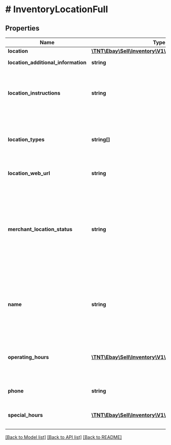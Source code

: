 # # InventoryLocationFull

## Properties

Name | Type | Description | Notes
------------ | ------------- | ------------- | -------------
**location** | [**\TNT\Ebay\Sell\Inventory\V1\Model\LocationDetails**](LocationDetails.md) |  | [optional]
**location_additional_information** | **string** | This text field is used by the merchant to provide additional information about an inventory location. &lt;br/&gt;&lt;br/&gt;&lt;b&gt;Max length&lt;/b&gt;: 256 | [optional]
**location_instructions** | **string** | This text field is generally used by the merchant to provide special pickup instructions for a store inventory location. Although this field is optional, it is recommended that merchants provide this field to create a pleasant and easy pickup experience for In-Store Pickup and Click and Collect orders. If this field is not included in the call request payload, eBay will use the default pickup instructions contained in the merchant&#39;s profile (if available). &lt;br/&gt;&lt;br/&gt; | [optional]
**location_types** | **string[]** | This container is used to define the function of the inventory location. Typically, an inventory location will serve as a store or a warehouse, but in some cases, an inventory location may be both. &lt;br/&gt;&lt;br/&gt; If this container is omitted, the location type of the inventory location will default to &lt;code&gt;WAREHOUSE&lt;/code&gt;. See &lt;a href&#x3D;\&quot;/api-docs/sell/inventory/types/api:StoreTypeEnum\&quot;&gt;StoreTypeEnum&lt;/a&gt; for the supported values.&lt;br/&gt;&lt;br/&gt;&lt;b&gt;Default&lt;/b&gt;: WAREHOUSE | [optional]
**location_web_url** | **string** | This text field is used by the merchant to provide the Website address (URL) associated with the inventory location. &lt;br/&gt;&lt;br/&gt;&lt;b&gt;Max length&lt;/b&gt;: 512 | [optional]
**merchant_location_status** | **string** | This field is used to indicate whether the inventory location will be enabled (inventory can be loaded to location) or disabled (inventory can not be loaded to location). If this field is omitted, a successful &lt;strong&gt;createInventoryLocation&lt;/strong&gt; call will automatically enable the inventory location. A merchant may want to create a new inventory location but leave it as disabled if the inventory location is not yet ready for active inventory. Once the inventory location is ready, the merchant can use the &lt;strong&gt;enableInventoryLocation&lt;/strong&gt; call to enable an inventory location that is in a disabled state. See &lt;a href&#x3D;\&quot;/api-docs/sell/inventory/types/api:StatusEnum\&quot;&gt;StatusEnum&lt;/a&gt; for the supported values.  &lt;br/&gt;&lt;br/&gt;&lt;b&gt;Default&lt;/b&gt;: ENABLED For implementation help, refer to &lt;a href&#x3D;&#39;https://developer.ebay.com/api-docs/sell/inventory/types/api:StatusEnum&#39;&gt;eBay API documentation&lt;/a&gt; | [optional]
**name** | **string** | The name of the inventory location. This name should be a human-friendly name as it will be displayed in In-Store Pickup and Click and Collect listings. A name is not required for warehouse inventory locations. For store inventory locations, this field is not immediately required, but will be required before an offer enabled with the In-Store Pickup or Click and Collect capability can be published. So, if the seller omits this field in a &lt;strong&gt;createInventoryLocation&lt;/strong&gt; call, it becomes required for an &lt;strong&gt;updateInventoryLocation&lt;/strong&gt; call.&lt;br/&gt;&lt;br/&gt;&lt;b&gt;Max length&lt;/b&gt;: 1000 | [optional]
**operating_hours** | [**\TNT\Ebay\Sell\Inventory\V1\Model\OperatingHours[]**](OperatingHours.md) | Although not technically required, this container is highly recommended to be used to specify operating hours for a store inventory location. This container is used to express the regular operating hours for a store location during each day of the week. A &lt;strong&gt;dayOfWeekEnum&lt;/strong&gt; field and an &lt;strong&gt;intervals&lt;/strong&gt; container will be needed for each day of the week that the store location is open. | [optional]
**phone** | **string** | Although not technically required, this field is highly recommended to be used to specify the phone number for a store inventory location. &lt;br/&gt;&lt;br/&gt;&lt;b&gt;Max length&lt;/b&gt;: 36 | [optional]
**special_hours** | [**\TNT\Ebay\Sell\Inventory\V1\Model\SpecialHours[]**](SpecialHours.md) | This container is used to express the special operating hours for a store inventory location on a specific date, such as a holiday. The special hours specified for the specific date will override the normal operating hours for that particular day of the week. | [optional]

[[Back to Model list]](../../README.md#models) [[Back to API list]](../../README.md#endpoints) [[Back to README]](../../README.md)
